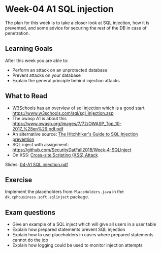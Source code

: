 # Week-04 A1 SQL injection

The plan for this week is to take a closer look at SQL injection,
how it is prevented,
and some advice for securing the rest of the DB in case of penetration.

## Learning Goals

After this week you are able to:

* Perform an attack on an unprotected database
* Prevent attacks on your database
* Explain the general principle behind injection attacks

## What to Read

* W3Schools has an overview of sql injection which is a good start
  https://www.w3schools.com/sql/sql_injection.asp
* The owasp A1 is about this
  https://www.owasp.org/images/7/72/OWASP_Top_10-2017_%28en%29.pdf.pdf
* An alternative source:
  [The Hitchhiker's Guide to SQL Injection   prevention](https://phpdelusions.net/sql_injection)
* SQL inject with assignment: https://github.com/SecurityDatFall2018/Week-4-SQLInject
* On XSS: [Cross-site Scripting (XSS) Attack](https://www.acunetix.com/websitesecurity/cross-site-scripting/)

Slides: [04-A1 SQL injection.pdf](https://github.com/SecurityDatFall2018/Week-1/blob/master/04-A1%20SQL%20injection.pdf)

## Exercise

Implement the placeholders from `PlaceHolders.java`
in the `dk.cphbusiness.soft.sqlinject` package.


## Exam questions

* Give an example of a SQL inject which will give all users in a user table
* Explain how prepared statements prevent SQL injection
* Explain how to use placeholders in cases where prepared statements cannot do the job
* Explain how logging could be used to monitor injection attempts
